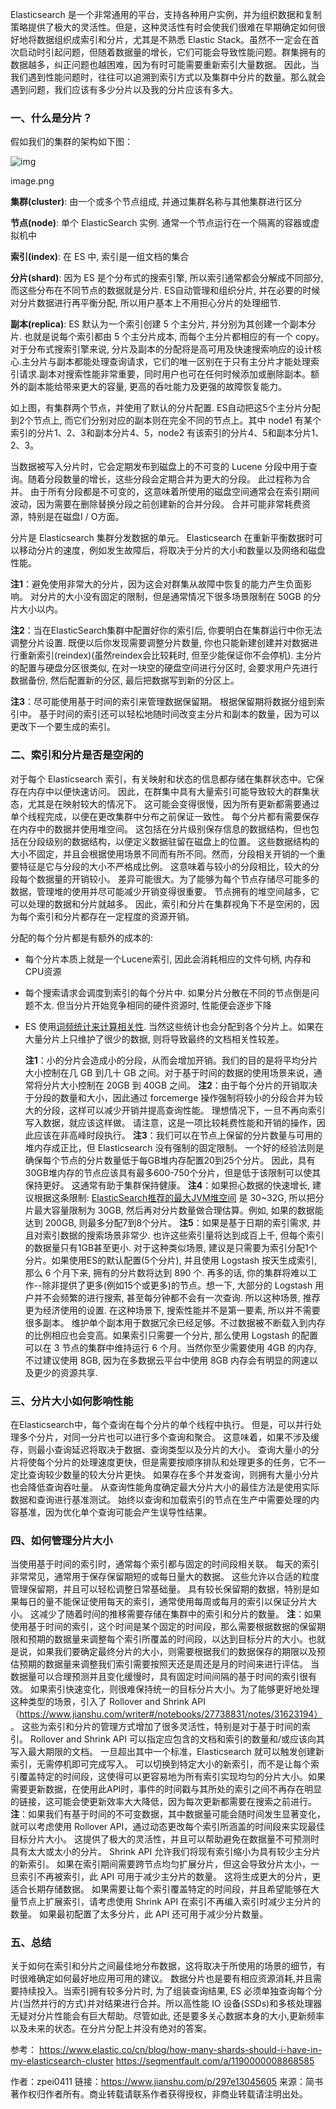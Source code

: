   Elasticsearch 是一个非常通用的平台，支持各种用户实例，并为组织数据和复制策略提供了极大的灵活性。但是，这种灵活性有时会使我们很难在早期确定如何很好地将数据组织成索引和分片，尤其是不熟悉 Elastic Stack。虽然不一定会在首次启动时引起问题，但随着数据量的增长，它们可能会导致性能问题。群集拥有的数据越多，纠正问题也越困难，因为有时可能需要重新索引大量数据。
   因此，当我们遇到性能问题时，往往可以追溯到索引方式以及集群中分片的数量。那么就会遇到问题，我们应该有多少分片以及我的分片应该有多大。

### 一、什么是分片？

假如我们的集群的架构如下图：

![img](https:////upload-images.jianshu.io/upload_images/13236273-fccfde47aa46d285.png?imageMogr2/auto-orient/strip|imageView2/2/w/1200/format/webp)

image.png


**集群(cluster)**: 由一个或多个节点组成, 并通过集群名称与其他集群进行区分



**节点(node)**: 单个 ElasticSearch 实例. 通常一个节点运行在一个隔离的容器或虚拟机中

**索引(index)**: 在 ES 中, 索引是一组文档的集合

**分片(shard)**: 因为 ES 是个分布式的搜索引擎, 所以索引通常都会分解成不同部分, 而这些分布在不同节点的数据就是分片. ES自动管理和组织分片, 并在必要的时候对分片数据进行再平衡分配, 所以用户基本上不用担心分片的处理细节.

**副本(replica)**: ES 默认为一个索引创建 5 个主分片, 并分别为其创建一个副本分片. 也就是说每个索引都由 5 个主分片成本, 而每个主分片都相应的有一个 copy。对于分布式搜索引擎来说, 分片及副本的分配将是高可用及快速搜索响应的设计核心.主分片与副本都能处理查询请求，它们的唯一区别在于只有主分片才能处理索引请求.副本对搜索性能非常重要，同时用户也可在任何时候添加或删除副本。额外的副本能给带来更大的容量, 更高的呑吐能力及更强的故障恢复能力。

  如上图，有集群两个节点，并使用了默认的分片配置. ES自动把这5个主分片分配到2个节点上, 而它们分别对应的副本则在完全不同的节点上。其中 node1 有某个索引的分片1、2、3和副本分片4、5，node2 有该索引的分片4、5和副本分片1、2、3。

  当数据被写入分片时，它会定期发布到磁盘上的不可变的 Lucene 分段中用于查询。随着分段数量的增长，这些分段会定期合并为更大的分段。 此过程称为合并。 由于所有分段都是不可变的，这意味着所使用的磁盘空间通常会在索引期间波动，因为需要在删除替换分段之前创建新的合并分段。 合并可能非常耗费资源，特别是在磁盘I / O方面。

  分片是 Elasticsearch 集群分发数据的单元。 Elasticsearch 在重新平衡数据时可以移动分片的速度，例如发生故障后，将取决于分片的大小和数量以及网络和磁盘性能。

  **注1**：避免使用非常大的分片，因为这会对群集从故障中恢复的能力产生负面影响。 对分片的大小没有固定的限制，但是通常情况下很多场景限制在 50GB 的分片大小以内。

  **注2**：当在ElasticSearch集群中配置好你的索引后, 你要明白在集群运行中你无法调整分片设置. 既便以后你发现需要调整分片数量, 你也只能新建创建并对数据进行重新索引(reindex)(虽然reindex会比较耗时, 但至少能保证你不会停机).
   主分片的配置与硬盘分区很类似, 在对一块空的硬盘空间进行分区时, 会要求用户先进行数据备份, 然后配置新的分区, 最后把数据写到新的分区上。

  **注3**：尽可能使用基于时间的索引来管理数据保留期。 根据保留期将数据分组到索引中。 基于时间的索引还可以轻松地随时间改变主分片和副本的数量，因为可以更改下一个要生成的索引。

### 二、索引和分片是否是空闲的

  对于每个 Elasticsearch 索引，有关映射和状态的信息都存储在集群状态中。它保存在内存中以便快速访问。 因此，在群集中具有大量索引可能导致较大的群集状态，尤其是在映射较大的情况下。 这可能会变得很慢，因为所有更新都需要通过单个线程完成，以便在更改集群中分布之前保证一致性。
   每个分片都有需要保存在内存中的数据并使用堆空间。 这包括在分片级别保存信息的数据结构，但也包括在分段级别的数据结构，以便定义数据驻留在磁盘上的位置。 这些数据结构的大小不固定，并且会根据使用场景不同而有所不同。然而，分段相关开销的一个重要特征是它与分段的大小不严格成比例。 这意味着与较小的分段相比，较大的分段每个数据量的开销较小。 差异可能很大。为了能够为每个节点存储尽可能多的数据，管理堆的使用并尽可能减少开销变得很重要。 节点拥有的堆空间越多，它可以处理的数据和分片就越多。
   因此，索引和分片在集群视角下不是空闲的，因为每个索引和分片都存在一定程度的资源开销。

分配的每个分片都是有额外的成本的:

- 每个分片本质上就是一个Lucene索引, 因此会消耗相应的文件句柄, 内存和CPU资源
- 每个搜索请求会调度到索引的每个分片中. 如果分片分散在不同的节点倒是问题不太. 但当分片开始竞争相同的硬件资源时, 性能便会逐步下降
- ES 使用[词频统计来计算相关性](https://www.elastic.co/guide/en/elasticsearch/guide/current/relevance-intro.html). 当然这些统计也会分配到各个分片上。如果在大量分片上只维护了很少的数据, 则将导致最终的文档相关性较差。

  **注1**：小的分片会造成小的分段，从而会增加开销。我们的目的是将平均分片大小控制在几 GB 到几十 GB 之间。对于基于时间的数据的使用场景来说，通常将分片大小控制在 20GB 到 40GB 之间。
   **注2**：由于每个分片的开销取决于分段的数量和大小，因此通过 forcemerge 操作强制将较小的分段合并为较大的分段，这样可以减少开销并提高查询性能。 理想情况下，一旦不再向索引写入数据，就应该这样做。 请注意，这是一项比较耗费性能和开销的操作，因此应该在非高峰时段执行。
   **注3**：我们可以在节点上保留的分片数量与可用的堆内存成正比，但 Elasticsearch 没有强制的固定限制。 一个好的经验法则是确保每个节点的分片数量低于每GB堆内存配置20到25个分片。 因此，具有30GB堆内存的节点应该具有最多600-750个分片，但是低于该限制可以使其保持更好。 这通常有助于集群保持健康。
   **注4**：如果担心数据的快速增长, 建议根据这条限制: [ElasticSearch推荐的最大JVM堆空间](https://www.elastic.co/guide/en/elasticsearch/guide/current/relevance-intro.html) 是 30~32G, 所以把分片最大容量限制为 30GB, 然后再对分片数量做合理估算。例如, 如果的数据能达到 200GB, 则最多分配7到8个分片。
   **注5**：如果是基于日期的索引需求, 并且对索引数据的搜索场景非常少. 也许这些索引量将达到成百上千, 但每个索引的数据量只有1GB甚至更小. 对于这种类似场景, 建议是只需要为索引分配1个分片。如果使用ES的默认配置(5个分片), 并且使用 Logstash 按天生成索引, 那么 6 个月下来, 拥有的分片数将达到 890 个. 再多的话, 你的集群将难以工作--除非提供了更多(例如15个或更多)的节点。想一下, 大部分的 Logstash 用户并不会频繁的进行搜索, 甚至每分钟都不会有一次查询. 所以这种场景, 推荐更为经济使用的设置. 在这种场景下, 搜索性能并不是第一要素, 所以并不需要很多副本。 维护单个副本用于数据冗余已经足够。不过数据被不断载入到内存的比例相应也会变高。如果索引只需要一个分片, 那么使用 Logstash 的配置可以在 3 节点的集群中维持运行 6 个月。当然你至少需要使用 4GB 的内存, 不过建议使用 8GB, 因为在多数据云平台中使用 8GB 内存会有明显的网速以及更少的资源共享.

### 三、分片大小如何影响性能

  在Elasticsearch中，每个查询在每个分片的单个线程中执行。 但是，可以并行处理多个分片，对同一分片也可以进行多个查询和聚合。
   这意味着，如果不涉及缓存，则最小查询延迟将取决于数据、查询类型以及分片的大小。 查询大量小的分片将使每个分片的处理速度更快，但是需要按顺序排队和处理更多的任务，它不一定比查询较少数量的较大分片更快。 如果存在多个并发查询，则拥有大量小分片也会降低查询吞吐量。
   从查询性能角度确定最大分片大小的最佳方法是使用实际数据和查询进行基准测试。 始终以查询和加载索引的节点在生产中需要处理的内容基准，因为优化单个查询可能会产生误导性结果。

### 四、如何管理分片大小

  当使用基于时间的索引时，通常每个索引都与固定的时间段相关联。 每天的索引非常常见，通常用于保存保留期短的或每日量大的数据。 这些允许以合适的粒度管理保留期，并且可以轻松调整日常基础量。 具有较长保留期的数据，特别是如果每日的量不能保证使用每天的索引，通常使用每周或每月的索引以保证分片大小。 这减少了随着时间的推移需要存储在集群中的索引和分片的数量。
   **注**：如果使用基于时间的索引，这个时间是某个固定的时间段，那么需要根据数据的保留期限和预期的数据量来调整每个索引所覆盖的时间段，以达到目标分片的大小。也就是说，如果我们要确定最终分片的大小，则需要根据我们的数据保存的期限以及预估预期的数据量来调整我们索引需要按照天还是周还是月的时间来进行评估。
   当数据量可以合理预测并且变化缓慢时，具有固定时间间隔的基于时间的索引很有效。 如果索引快速变化，则很难保持统一的目标分片大小。为了能够更好地处理这种类型的场景，引入了 Rollover and Shrink API （https://www.jianshu.com/writer#/notebooks/27738831/notes/31623194） 。 这些为索引和分片的管理方式增加了很多灵活性，特别是对于基于时间的索引。
   Rollover and Shrink API 可以指定应包含的文档和索引的数量和/或应该向其写入最大期限的文档。 一旦超出其中一个标准，Elasticsearch 就可以触发创建新索引，无需停机即可完成写入。 可以切换到特定大小的新索引，而不是让每个索引覆盖特定的时间段，这使得可以更容易地为所有索引实现均匀的分片大小。如果需要更新数据，在使用此API时，事件的时间戳与其所处的索引之间不再存在明显的链接，这可能会使更新效率大大降低，因为每次更新都需要在搜索之前进行。
   **注**：如果我们有基于时间的不可变数据，其中数据量可能会随时间发生显著变化，就可以考虑使用 Rollover  API，通过动态更改每个索引所涵盖的时间段来实现最佳目标分片大小。 这提供了极大的灵活性，并且可以帮助避免在数据量不可预测时具有太大或太小的分片。
   Shrink API 允许我们将现有索引缩小为具有较少主分片的新索引。 如果在索引期间需要跨节点均匀扩展分片，但这会导致分片太小，一旦索引不再被索引，此 API 可用于减少主分片的数量。 这将生成更大的分片，更适合长期存储数据。
   如果需要让每个索引覆盖特定的时间段，并且希望能够在大量节点上扩展索引，请考虑使用 Shrink API 在索引不再编入索引时减少主分片的数量。 如果最初配置了太多分片，此 API 还可用于减少分片数量。

### 五、总结

  关于如何在索引和分片之间最佳地分布数据，这将取决于所使用的场景的细节，有时很难确定如何最好地应用可用的建议。
   数据分片也是要有相应资源消耗,并且需要持续投入。当索引拥有较多分片时, 为了组装查询结果, ES 必须单独查询每个分片(当然并行的方式)并对结果进行合并。所以高性能 IO 设备(SSDs)和多核处理器无疑对分片性能会有巨大帮助。尽管如此, 还是要多关心数据本身的大小,更新频率以及未来的状态。在分片分配上并没有绝对的答案。

参考：
 https://www.elastic.co/cn/blog/how-many-shards-should-i-have-in-my-elasticsearch-cluster
 https://segmentfault.com/a/1190000008868585



作者：zpei0411
链接：https://www.jianshu.com/p/297e13045605
来源：简书
著作权归作者所有。商业转载请联系作者获得授权，非商业转载请注明出处。
